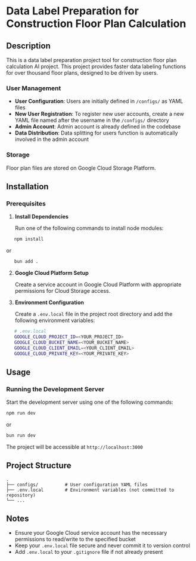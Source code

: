 # Data Label Preparation for Construction Floor Plan Calculation

## Description

This is a data label preparation project tool for construction floor plan calculation AI project. This project provides faster data labeling functions for over thousand floor plans, designed to be driven by users.

### User Management

- **User Configuration**: Users are initially defined in `/configs/` as YAML files
- **New User Registration**: To register new user accounts, create a new YAML file named after the username in the `/configs/` directory
- **Admin Account**: Admin account is already defined in the codebase
- **Data Distribution**: Data splitting for users function is automatically involved in the admin account

### Storage

Floor plan files are stored on Google Cloud Storage Platform.

## Installation

### Prerequisites

1. **Install Dependencies**

   Run one of the following commands to install node modules:

```bash
   npm install
```

or

```bash
   bun add .
```

2. **Google Cloud Platform Setup**

   Create a service account in Google Cloud Platform with appropriate permissions for Cloud Storage access.

3. **Environment Configuration**

   Create a `.env.local` file in the project root directory and add the following environment variables:

```bash
   # .env.local
   GOOGLE_CLOUD_PROJECT_ID=<YOUR_PROJECT_ID>
   GOOGLE_CLOUD_BUCKET_NAME=<YOUR_BUCKET_NAME>
   GOOGLE_CLOUD_CLIENT_EMAIL=<YOUR_CLIENT_EMAIL>
   GOOGLE_CLOUD_PRIVATE_KEY=<YOUR_PRIVATE_KEY>
```

## Usage

### Running the Development Server

Start the development server using one of the following commands:

```bash
npm run dev
```

or

```bash
bun run dev
```

The project will be accessible at `http://localhost:3000`

## Project Structure

```
.
├── configs/          # User configuration YAML files
├── .env.local        # Environment variables (not committed to repository)
└── ...
```

## Notes

- Ensure your Google Cloud service account has the necessary permissions to read/write to the specified bucket
- Keep your `.env.local` file secure and never commit it to version control
- Add `.env.local` to your `.gitignore` file if not already present
